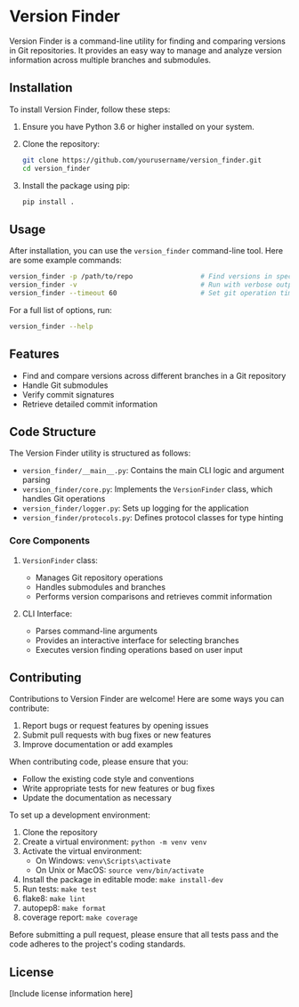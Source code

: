 
# Version Finder

Version Finder is a command-line utility for finding and comparing versions in Git repositories. It provides an easy way to manage and analyze version information across multiple branches and submodules.

## Installation

To install Version Finder, follow these steps:

1. Ensure you have Python 3.6 or higher installed on your system.
2. Clone the repository:

   ```bash
   git clone https://github.com/yourusername/version_finder.git
   cd version_finder
   ```

3. Install the package using pip:

   ```bash
   pip install .
   ```

## Usage

After installation, you can use the `version_finder` command-line tool. Here are some example commands:

```bash
version_finder -p /path/to/repo                 # Find versions in specified repository
version_finder -v                               # Run with verbose output
version_finder --timeout 60                     # Set git operation timeout to 60 seconds
```

For a full list of options, run:

```bash
version_finder --help
```

## Features

- Find and compare versions across different branches in a Git repository
- Handle Git submodules
- Verify commit signatures
- Retrieve detailed commit information

## Code Structure

The Version Finder utility is structured as follows:

- `version_finder/__main__.py`: Contains the main CLI logic and argument parsing
- `version_finder/core.py`: Implements the `VersionFinder` class, which handles Git operations
- `version_finder/logger.py`: Sets up logging for the application
- `version_finder/protocols.py`: Defines protocol classes for type hinting

### Core Components

1. `VersionFinder` class:
   - Manages Git repository operations
   - Handles submodules and branches
   - Performs version comparisons and retrieves commit information

2. CLI Interface:
   - Parses command-line arguments
   - Provides an interactive interface for selecting branches
   - Executes version finding operations based on user input

## Contributing

Contributions to Version Finder are welcome! Here are some ways you can contribute:

1. Report bugs or request features by opening issues
2. Submit pull requests with bug fixes or new features
3. Improve documentation or add examples

When contributing code, please ensure that you:

- Follow the existing code style and conventions
- Write appropriate tests for new features or bug fixes
- Update the documentation as necessary

To set up a development environment:

1. Clone the repository
2. Create a virtual environment: `python -m venv venv`
3. Activate the virtual environment:
   - On Windows: `venv\Scripts\activate`
   - On Unix or MacOS: `source venv/bin/activate`
4. Install the package in editable mode: `make install-dev`
5. Run tests: `make test`
6. flake8: `make lint`
7. autopep8: `make format`
8. coverage report: `make coverage`

Before submitting a pull request, please ensure that all tests pass and the code adheres to the project's coding standards.

## License

[Include license information here]
